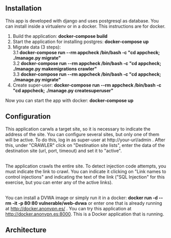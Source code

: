 <h2>Installation</h2>

This app is developed with django and uses postgresql as database. You can install inside a virtualenv or in a docker. This instructions are for docker.

1) Build the application:  <strong>docker-compose build</strong><br>
2) Start the application for installing postgres: <strong>docker-compose up</strong><br>
3) Migrate data (3 steps):<br>
  3.1 <strong>docker-compose run --rm appcheck /bin/bash -c "cd appcheck; ./manage.py migrate"</strong><br>
  3.2 <strong>docker-compose run --rm appcheck /bin/bash -c "cd appcheck; ./manage.py makemigrations crawler"</strong><br>
  3.3 <strong>docker-compose run --rm appcheck /bin/bash -c "cd appcheck; ./manage.py migrate"</strong><br>
4) Create super-user: <strong>docker-compose run --rm appcheck /bin/bash -c "cd appcheck; ./manage.py createsuperuser"</strong><br>

Now you can start the app with docker: <strong>docker-compose up</strong>

<h2>Configuration</h2>
This application carwls a target site, so it is necessary to indicate the address of the site. You can configure several sites, but only one of them will be active. To do this, log in as super-user at http://your-url/admin . After this, under "CRAWLER" click on 
 "Destination site lists", enter the data of the destination site (url, port, timeout) and set it to "active".<br><br>

The application crawls the entire site. To detect injection code attempts, you must indicate the link to crawl. You can indicate it
clicking on "Link names to control injections" and indicating the text of the link ("SQL Injection" for this exercise, but you can enter any of the active links).<br><br>

You can install a DVWA image or simply run it in a docker: <strong>docker run -d --rm -it -p 80:80 vulnerable/web-dvwa</strong> or enter one that is already running at http://docker.anonvpn.es/ . You can try this application at http://docker.anonvpn.es:8000. This is a Docker application that is running.

<h2>Architecture</h2>
